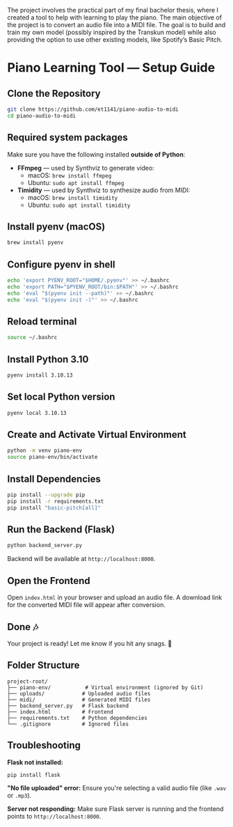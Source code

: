 The project involves the practical part of my final bachelor thesis, where I created a tool to help with learning to play the piano. The main objective of the project is to convert an audio file into a MIDI file. The goal is to build and train my own model (possibly inspired by the Transkun model) while also providing the option to use other existing models, like Spotify’s Basic Pitch.

# Piano Learning Tool — Setup Guide


## Clone the Repository
```bash
git clone https://github.com/et1141/piano-audio-to-midi
cd piano-audio-to-midi
```

## Required system packages


Make sure you have the following installed **outside of Python**:
- **FFmpeg** — used by Synthviz to generate video:
  - macOS: `brew install ffmpeg`
  - Ubuntu: `sudo apt install ffmpeg`
- **Timidity** — used by Synthviz to synthesize audio from MIDI:
  - macOS: `brew install timidity`
  - Ubuntu: `sudo apt install timidity`

## Install pyenv (macOS)
```bash
brew install pyenv
```

## Configure pyenv in shell
```bash
echo 'export PYENV_ROOT="$HOME/.pyenv"' >> ~/.bashrc
echo 'export PATH="$PYENV_ROOT/bin:$PATH"' >> ~/.bashrc
echo 'eval "$(pyenv init --path)"' >> ~/.bashrc
echo 'eval "$(pyenv init -)"' >> ~/.bashrc
```

## Reload terminal
```bash
source ~/.bashrc
```

## Install Python 3.10
```bash
pyenv install 3.10.13
```

## Set local Python version
```bash
pyenv local 3.10.13
```

## Create and Activate Virtual Environment
```bash
python -m venv piano-env
source piano-env/bin/activate
```

## Install Dependencies
```bash
pip install --upgrade pip
pip install -r requirements.txt
pip install "basic-pitch[all]"
```

## Run the Backend (Flask)
```bash
python backend_server.py
```
Backend will be available at `http://localhost:8000`.

## Open the Frontend
Open `index.html` in your browser and upload an audio file. A download link for the converted MIDI file will appear after conversion.

## Done 🎶
Your project is ready! Let me know if you hit any snags. 🚀


## Folder Structure
```
project-root/
├── piano-env/           # Virtual environment (ignored by Git)
├── uploads/            # Uploaded audio files
├── midi/               # Generated MIDI files
├── backend_server.py   # Flask backend
├── index.html          # Frontend
├── requirements.txt    # Python dependencies
└── .gitignore          # Ignored files
```

## Troubleshooting
**Flask not installed:**
```bash
pip install flask
```

**"No file uploaded" error:**
Ensure you're selecting a valid audio file (like `.wav` or `.mp3`).

**Server not responding:**
Make sure Flask server is running and the frontend points to `http://localhost:8000`.

